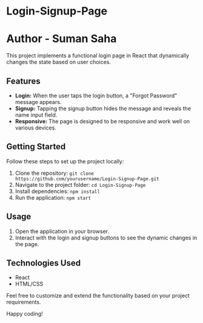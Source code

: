 # Login-Signup-Page
# Author - Suman Saha

This project implements a functional login page in React that dynamically changes the state based on user choices.

## Features

- **Login:** When the user taps the login button, a "Forgot Password" message appears.
- **Signup:** Tapping the signup button hides the message and reveals the name input field.
- **Responsive:** The page is designed to be responsive and work well on various devices.

## Getting Started

Follow these steps to set up the project locally:

1. Clone the repository: `git clone https://github.com/yourusername/Login-Signup-Page.git`
2. Navigate to the project folder: `cd Login-Signup-Page`
3. Install dependencies: `npm install`
4. Run the application: `npm start`

## Usage

1. Open the application in your browser.
2. Interact with the login and signup buttons to see the dynamic changes in the page.

## Technologies Used

- React
- HTML/CSS

Feel free to customize and extend the functionality based on your project requirements.

Happy coding!
